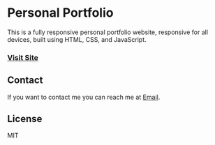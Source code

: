 # Personal Portfolio































































































































































































































































This is a fully responsive personal portfolio website, responsive for all devices, built using HTML, CSS, and JavaScript.































































































































































































































































### [Visit Site](https://arihantjain-aj.github.io/Portfolio/)































































































































































































































































## Contact































































































































































































































































If you want to contact me you can reach me at [Email](mailto:arihantjain7340@gmail.com).































































































































































































































































## License































































































































































































































































MIT

